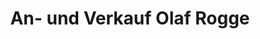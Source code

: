 ---
title: "An- und Verkauf Olaf Rogge"
url: /boizenburg-elbe/an-und-verkauf-olaf-rogge/
shop: Möbel
---
